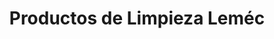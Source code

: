 ---
title: "Productos de Limpieza Leméc"
url: /villa-de-alvarez/productos-de-limpieza-lemec/
shop: Allgemein
---
